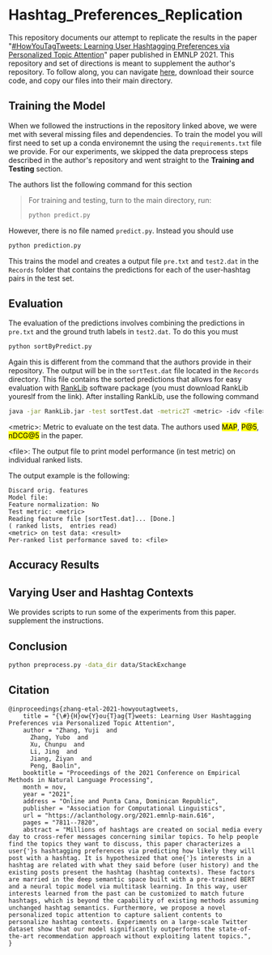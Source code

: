 # Hashtag_Preferences_Replication
This repository documents our attempt to replicate the results in the paper "[#HowYouTagTweets: Learning User Hashtagging Preferences via Personalized Topic Attention](https://aclanthology.org/2021.emnlp-main.616/)" paper published in EMNLP 2021. This repository and set of directions is meant to supplement the author's repository. To follow along, you can navigate [here](https://github.com/polyusmart/Personalized-Hashtag-Preferences), download their source code, and copy our files into their main directory.


## Training the Model
When we followed the instructions in the repository linked above, we were met with several missing files and dependencies. To train the model you will first need to set up a conda environemnt the using the `requirements.txt` file we provide. For our experiments, we skipped the data preprocess steps described in the author's repository and went straight to the **Training and Testing** section.

The authors list the following command for this section
> For training and testing, turn to the main directory, run:
>```bash
>python predict.py
>```

However, there is no file named `predict.py`. Instead you should use 
```bash
python prediction.py
```

This trains the model and creates a output file `pre.txt` and `test2.dat` in the `Records` folder that contains the predictions for each of the user-hashtag pairs in the test set.

## Evaluation
The evaluation of the predictions involves combining the predictions in `pre.txt` and the ground truth labels in `test2.dat`. To do this you must

```bash
python sortByPredict.py
```

Again this is different from the command that the authors provide in their repository. The output will be in the `sortTest.dat` file located in the `Records` directory. This file contains the sorted predictions that allows for easy evaluation with [RankLib](https://sourceforge.net/p/lemur/wiki/RankLib/) software package (you must download RankLib youreslf from the link). After installing RankLib, use the following command

```bash
java -jar RankLib.jar -test sortTest.dat -metric2T <metric> -idv <file>
```

\<metric>: Metric to evaluate on the test data. The authors used <mark>MAP</mark>, <mark>P@5</mark>, <mark>nDCG@5</mark> in the paper.

\<file>: The output file to print model performance (in test metric) on individual ranked lists.

The output example is the following:

```
Discard orig. features
Model file:
Feature normalization: No
Test metric: <metric>
Reading feature file [sortTest.dat]... [Done.]
( ranked lists,  entries read)
<metric> on test data: <result>
Per-ranked list performance saved to: <file>
```

## Accuracy Results


## Varying User and Hashtag Contexts
We provides scripts to run some of the experiments from this paper. supplement the instructions.

## Conclusion

```bash
python preprocess.py -data_dir data/StackExchange
```


## Citation

```
@inproceedings{zhang-etal-2021-howyoutagtweets,
    title = "{\#}{H}ow{Y}ou{T}ag{T}weets: Learning User Hashtagging Preferences via Personalized Topic Attention",
    author = "Zhang, Yuji  and
      Zhang, Yubo  and
      Xu, Chunpu  and
      Li, Jing  and
      Jiang, Ziyan  and
      Peng, Baolin",
    booktitle = "Proceedings of the 2021 Conference on Empirical Methods in Natural Language Processing",
    month = nov,
    year = "2021",
    address = "Online and Punta Cana, Dominican Republic",
    publisher = "Association for Computational Linguistics",
    url = "https://aclanthology.org/2021.emnlp-main.616",
    pages = "7811--7820",
    abstract = "Millions of hashtags are created on social media every day to cross-refer messages concerning similar topics. To help people find the topics they want to discuss, this paper characterizes a user{'}s hashtagging preferences via predicting how likely they will post with a hashtag. It is hypothesized that one{'}s interests in a hashtag are related with what they said before (user history) and the existing posts present the hashtag (hashtag contexts). These factors are married in the deep semantic space built with a pre-trained BERT and a neural topic model via multitask learning. In this way, user interests learned from the past can be customized to match future hashtags, which is beyond the capability of existing methods assuming unchanged hashtag semantics. Furthermore, we propose a novel personalized topic attention to capture salient contents to personalize hashtag contexts. Experiments on a large-scale Twitter dataset show that our model significantly outperforms the state-of-the-art recommendation approach without exploiting latent topics.",
}
